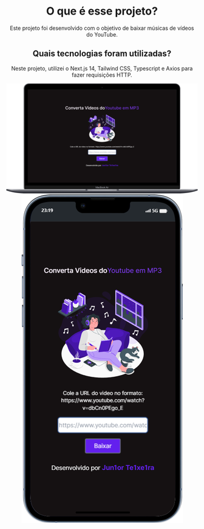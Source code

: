 <div style="text-align: center;">
  <h1>O que é esse projeto?</h1>
  <p>Este projeto foi desenvolvido com o objetivo de baixar músicas de vídeos do YouTube.</p>
  
  <h2>Quais tecnologias foram utilizadas?</h2>
  <p>Neste projeto, utilizei o Next.js 14, Tailwind CSS, Typescript e Axios para fazer requisições HTTP.</p>
  
  <img src="/public/mobile (1).png" alt="Imagem 1">
  
  <div style="text-align:center; width:100%">
    <img src="/public/mobile.png" alt="Imagem 2">
  </div>
</div>
